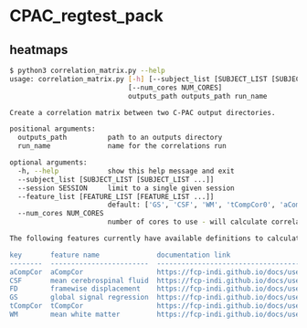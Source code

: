 <!-- Copyright (C) 2022  C-PAC Developers
This file is part of CPAC_regtest_pack.
CPAC_regtest_pack is free software: you can redistribute it and/or modify it under the terms of the GNU Lesser General Public License as published by the Free Software Foundation, either version 3 of the License, or (at your option) any later version.
CPAC_regtest_pack is distributed in the hope that it will be useful, but WITHOUT ANY WARRANTY; without even the implied warranty of MERCHANTABILITY or FITNESS FOR A PARTICULAR PURPOSE. See the GNU Lesser General Public License for more details.
You should have received a copy of the GNU Lesser General Public License along with CPAC_regtest_pack. If not, see <https://www.gnu.org/licenses/> -->
# CPAC_regtest_pack
## heatmaps

<!-- USAGE START -->
```bash
$ python3 correlation_matrix.py --help
usage: correlation_matrix.py [-h] [--subject_list [SUBJECT_LIST [SUBJECT_LIST ...]]] [--session SESSION] [--feature_list [FEATURE_LIST [FEATURE_LIST ...]]]
                             [--num_cores NUM_CORES]
                             outputs_path outputs_path run_name

Create a correlation matrix between two C-PAC output directories.

positional arguments:
  outputs_path          path to an outputs directory
  run_name              name for the correlations run

optional arguments:
  -h, --help            show this help message and exit
  --subject_list [SUBJECT_LIST [SUBJECT_LIST ...]]
  --session SESSION     limit to a single given session
  --feature_list [FEATURE_LIST [FEATURE_LIST ...]]
                        default: ['GS', 'CSF', 'WM', 'tCompCor0', 'aCompCor0', 'aCompCor1', 'aCompCor2', 'aCompCor3', 'aCompCor4', 'FD']
  --num_cores NUM_CORES
                        number of cores to use - will calculate correlations in parallel if greater than 1

The following features currently have available definitions to calculate Pearson's r between C-PAC and fmriprep:

key       feature name              documentation link
--------  ------------------------  ----------------------------------------------------------------------------------
aCompCor  aCompCor                  https://fcp-indi.github.io/docs/user/nuisance.html#acompcor
CSF       mean cerebrospinal fluid  https://fcp-indi.github.io/docs/user/nuisance.html#mean-white-matter-csf
FD        framewise displacement    https://fcp-indi.github.io/docs/user/nuisance.html#regression-of-motion-parameters
GS        global signal regression  https://fcp-indi.github.io/docs/user/nuisance.html#global-signal-regression
tCompCor  tCompCor                  https://fcp-indi.github.io/docs/user/nuisance.html#tcompcor
WM        mean white matter         https://fcp-indi.github.io/docs/user/nuisance.html#mean-white-matter-csf
```
<!-- USAGE END -->
